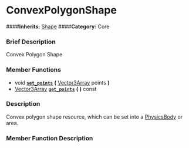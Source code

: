 #  ConvexPolygonShape  
####**Inherits:** [Shape](class_shape)
####**Category:** Core

###  Brief Description  
Convex Polygon Shape

###  Member Functions 
  * void  **[`set_points`](#set_points)**  **(** [Vector3Array](class_vector3array) points  **)**
  * [Vector3Array](class_vector3array)  **[`get_points`](#get_points)**  **(** **)** const

###  Description  
Convex polygon shape resource, which can be set into a [PhysicsBody](class_physicsbody) or area.

###  Member Function Description  
